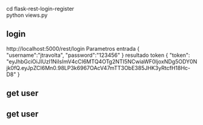 cd flask-rest-login-register </br>
python views.py </br>

<h2>login</h2>
http://localhost:5000/rest/login
Parametros entrada
{
	"username":"jtravolta",
	"password":"123456"
}
resultado token
{ "token": "eyJhbGciOiJIUzI1NiIsImV4cCI6MTQ4OTg2NTI5NCwiaWF0IjoxNDg5ODY0Njk0fQ.eyJpZCI6Mn0.98LP3k6967OAcV47mTT3ObE385JHK3yRtcfH18Hc-D8" }
</br>
<h2>get user</h2>


<h2>get user</h2>
